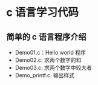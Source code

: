 # c 语言学习代码
## 简单的 c 语言程序介绍
* Demo01.c：Hello world 程序
* Demo02.c: 求两个数字的和
* Demo03.c: 求两个数字中较大者
* Demo_printf.c: 输出样式